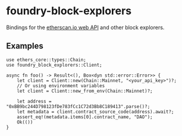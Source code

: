 # foundry-block-explorers

Bindings for the [etherscan.io web API](https://docs.etherscan.io) and other block explorers.

## Examples

```rust,no_run
use ethers_core::types::Chain;
use foundry_block_explorers::Client;

async fn foo() -> Result<(), Box<dyn std::error::Error>> {
    let client = Client::new(Chain::Mainnet, "<your_api_key>")?;
    // Or using environment variables
    let client = Client::new_from_env(Chain::Mainnet)?;

    let address = "0xBB9bc244D798123fDe783fCc1C72d3Bb8C189413".parse()?;
    let metadata = client.contract_source_code(address).await?;
    assert_eq!(metadata.items[0].contract_name, "DAO");
    Ok(())
}
```
